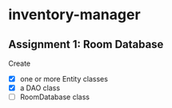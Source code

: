 # inventory-manager

## Assignment 1: Room Database
Create 
- [x] one or more Entity classes
- [x] a DAO class
- [ ] RoomDatabase class
